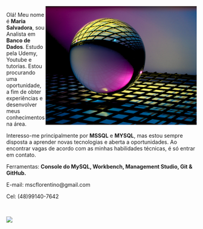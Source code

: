 <img src="./img/img.jpg" min-width="400px" max-width="400px" width="400px" align="right" alt="">

<text font-size="16" x="10" y="20">
<p align="left"> 
  Olá! Meu nome é <strong>Maria Salvadora</strong>, sou Analista em <strong>Banco de Dados</strong>. Estudo pela Udemy, Youtube e tutorias. Estou
procurando uma oportunidade, a fim de obter experiências e desenvolver meus conhecimentos na área.

Interesso-me principalmente por  <strong>MSSQL</strong> e
<strong>MYSQL</strong>, mas estou sempre disposta a aprender novas
tecnologias e aberta a oportunidades. Ao encontrar vagas de acordo com as minhas habilidades técnicas, é só entrar em contato.
</p>

<p align="left">
  Ferramentas: <strong>Console do MySQL, Workbench, Management Studio, Git & GitHub.</strong>
</p>

<p align="rigth">
  E-mail: mscflorentino@gmail.com
</p> 
<p align="rigth">
  Cel: (48)99140-7642
</p> 

</br>
<p align="left">
  
  <a href="https://www.linkedin.com/in/mariasalvadora/" alt="Linkedin">
  <img src="https://img.shields.io/badge/-Linkedin-0e76a8?style=for-the-badge&logo=Linkedin&logoColor=white&link=https://www.linkedin.com/in/iuricode" /></a>

</p>
</text>
